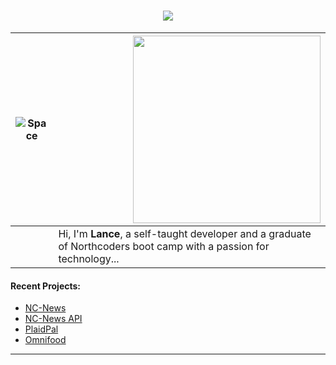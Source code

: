 <h1 align="center">
  <a href="https://git.io/typing-svg">
    <img src="https://readme-typing-svg.herokuapp.com/?lines=Hi,+There!+👋;I+am+Lance+Moncis....;Nice+to+meet+you!&center=true&size=30">
  </a>
</h1>

| ![Space](https://via.placeholder.com/15) | <img align='right' src='https://media.giphy.com/media/qgQUggAC3Pfv687qPC/giphy.gif' width='300'> |
| --- | --- |
| &nbsp; | Hi, I'm **Lance**, a self-taught developer and a graduate of Northcoders boot camp with a passion for technology... |



<h4>Recent Projects:</h4>
<ul>
  <li>
    <a href="https://brilliant-sherbet-fe6c8a.netlify.app" target="_blank">NC-News</a></li>
  <li>
    <a href="https://nc-backend.onrender.com/api/articles" target="_blank">NC-News API</a></li>
    <li>
    <a href="https://plaidpal.netlify.app" target="_blank">PlaidPal</a></li>
    <li>
    <a href="https://omnifood-lance.netlify.app" target="_blank">Omnifood</a></li>
  </ul>
<hr/>


